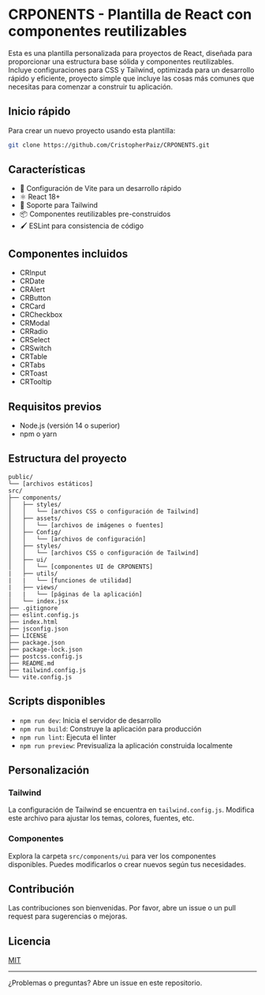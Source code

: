 # CRPONENTS - Plantilla de React con componentes reutilizables

Esta es una plantilla personalizada para proyectos de React, diseñada para proporcionar una estructura base sólida y componentes reutilizables. Incluye configuraciones para CSS y Tailwind, optimizada para un desarrollo rápido y eficiente, proyecto simple que incluye las cosas más comunes que necesitas para comenzar a construir tu aplicación.

## Inicio rápido

Para crear un nuevo proyecto usando esta plantilla:

```bash
git clone https://github.com/CristopherPaiz/CRPONENTS.git
```

## Características

- 🚀 Configuración de Vite para un desarrollo rápido
- ⚛️ React 18+
- 🎨 Soporte para Tailwind
- 📦 Componentes reutilizables pre-construidos
- 🖌️ ESLint para consistencia de código

## Componentes incluidos

- CRInput
- CRDate
- CRAlert
- CRButton
- CRCard
- CRCheckbox
- CRModal
- CRRadio
- CRSelect
- CRSwitch
- CRTable
- CRTabs
- CRToast
- CRTooltip

## Requisitos previos

- Node.js (versión 14 o superior)
- npm o yarn

## Estructura del proyecto

```
public/
└── [archivos estáticos]
src/
├── components/
│   ├── styles/
│   │   └── [archivos CSS o configuración de Tailwind]
│   ├── assets/
│   │   └── [archivos de imágenes o fuentes]
│   ├── Config/
│   │   └── [archivos de configuración]
│   ├── styles/
│   │   └── [archivos CSS o configuración de Tailwind]
│   ├── ui/
│   │   └── [componentes UI de CRPONENTS]
|   ├── utils/
|   |   └── [funciones de utilidad]
|   ├── views/
|   |   └── [páginas de la aplicación]
│   └── index.jsx
├── .gitignore
├── eslint.config.js
├── index.html
├── jsconfig.json
├── LICENSE
├── package.json
├── package-lock.json
├── postcss.config.js
├── README.md
├── tailwind.config.js
└── vite.config.js
```

## Scripts disponibles

- `npm run dev`: Inicia el servidor de desarrollo
- `npm run build`: Construye la aplicación para producción
- `npm run lint`: Ejecuta el linter
- `npm run preview`: Previsualiza la aplicación construida localmente

## Personalización

### Tailwind

La configuración de Tailwind se encuentra en `tailwind.config.js`. Modifica este archivo para ajustar los temas, colores, fuentes, etc.

### Componentes

Explora la carpeta `src/components/ui` para ver los componentes disponibles. Puedes modificarlos o crear nuevos según tus necesidades.

## Contribución

Las contribuciones son bienvenidas. Por favor, abre un issue o un pull request para sugerencias o mejoras.

## Licencia

[MIT](https://choosealicense.com/licenses/mit/)

---

¿Problemas o preguntas? Abre un issue en este repositorio.
